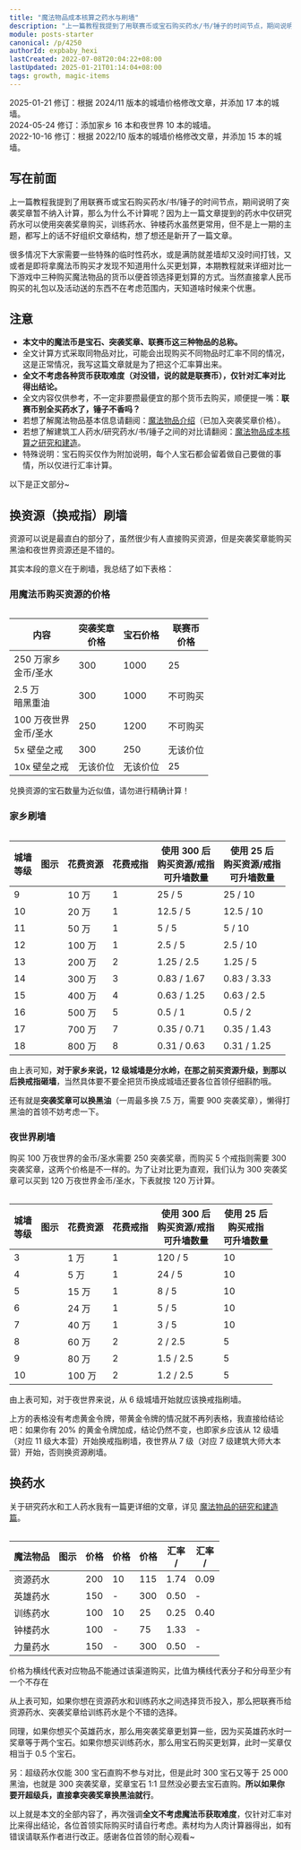 ```yaml
---
title: "魔法物品成本核算之药水与刷墙"
description: "上一篇教程我提到了用联赛币或宝石购买药水/书/锤子的时间节点，期间说明了突袭奖章暂不纳入计算，那么为什么不计算呢？因为上一篇文章提到的药水中仅研究药水可以使用突袭奖章购买，训练药水、钟楼药水虽然更常用，但不是上一期的主题，都写上的话不好组织文章结构，想了想还是新开了一篇文章。"
module: posts-starter
canonical: /p/4250
authorId: expbaby_hexi
lastCreated: 2022-07-08T20:04:22+08:00
lastUpdated: 2025-01-21T01:14:04+08:00
tags: growth, magic-items
---
```


<PostHistory>
2025-01-21 修订：根据 2024/11 版本的城墙价格修改文章，并添加 17 本的城墙。<br>
2024-05-24 修订：添加家乡 16 本和夜世界 10 本的城墙。<br>
2022-10-16 修订：根据 2022/10 版本的城墙价格修改文章，并添加 15 本的城墙。
</PostHistory>

## 写在前面

上一篇教程我提到了用联赛币或宝石购买药水/书/锤子的时间节点，期间说明了突袭奖章暂不纳入计算，那么为什么不计算呢？因为上一篇文章提到的药水中仅研究药水可以使用突袭奖章购买，训练药水、钟楼药水虽然更常用，但不是上一期的主题，都写上的话不好组织文章结构，想了想还是新开了一篇文章。

很多情况下大家需要一些特殊的临时性药水，或是满防就差墙却又没时间打钱，又或者是即将拿魔法币购买才发现不知道用什么买更划算，本期教程就来详细对比一下游戏中三种购买魔法物品的货币以便首领选择更划算的方式。当然直接拿人民币购买的礼包以及活动送的东西不在考虑范围内，天知道啥时候来个优惠。

## 注意

- **本文中的魔法币是宝石、突袭奖章、联赛币这三种物品的总称。**
- 全文计算方式采取同物品对比，可能会出现购买不同物品时汇率不同的情况，这是正常情况，我写这篇文章就是为了把这个汇率算出来。
- **全文不考虑各种货币获取难度（对没错，说的就是联赛币），仅针对汇率对比得出结论。**
- 全文内容仅供参考，不一定非要攒最便宜的那个货币去购买，顺便提一嘴：**联赛币别全买药水了，锤子不香吗？**
- 若想了解魔法物品基本信息请翻阅：[魔法物品介绍](/p/1073)（已加入突袭奖章价格）。
- 若想了解建筑工人药水/研究药水/书/锤子之间的对比请翻阅：[魔法物品成本核算之研究和建造](/p/3973)。
- 特殊说明：宝石购买仅作为附加说明，每个人宝石都会留着做自己要做的事情，所以仅进行汇率计算。

以下是正文部分~

## 换资源（换戒指）刷墙

资源可以说是最直白的部分了，虽然很少有人直接购买资源，但是突袭奖章能购买黑油和夜世界资源还是不错的。

其实本段的意义在于刷墙，我总结了如下表格：

### 用魔法币购买资源的价格

<Table maxWidth="450px">

|          内容          | 突袭奖章<br>价格 | 宝石价格 | 联赛币<br>价格 |
|          ---           |       ---       |    ---  |      ---      |
| 250 万家乡<br>金币/圣水 |       300       |   1000  |       25      |
|   2.5 万<br>暗黑重油    |       300       |   1000  |    不可购买    |
|100 万夜世界<br>金币/圣水 |       250      |   1200  |    不可购买    |
|        5x 壁垒之戒      |       300      |    250   |    无该价位    |
|       10x 壁垒之戒      |     无该价位    | 无该价位 |       25       |

</Table>
<figcaption>兑换资源的宝石数量为近似值，请勿进行精确计算！</figcaption>

### 家乡刷墙

<Table maxWidth="600px">
    <table>
        <thead>
        <tr>
            <th>城墙<br>等级</th>
            <th class="cp-table-col-icon">图示</th>
            <th class="cp-table-col-numeric">花费资源</th>
            <th>花费戒指</th>
            <th>
                使用 300 <Resource type="Raid_Medal" /> 后<br>
                购买资源/戒指<br>
                可升墙数量
            </th>
            <th>
                使用 25 <Resource type="CWL_Medal" /> 后<br>
                购买资源/戒指<br>
                可升墙数量
            </th>
        </tr>
        </thead>
        <tbody>
        <tr>
            <td>9</td>
            <td>
                <Pic src="https://static.clashpost.com/upgrade/home_buildings/0300/Wall9.png" />
            </td>
            <td class="cp-table-col-numeric">10 万</td>
            <td>1</td>
            <td>25 / 5</td>
            <td>25 / 10</td>
        </tr>
        <tr>
            <td>10</td>
            <td>
                <Pic src="https://static.clashpost.com/upgrade/home_buildings/0300/Wall10.png" />
            </td>
            <td class="cp-table-col-numeric">20 万</td>
            <td>1</td>
            <td>12.5 / 5</td>
            <td>12.5 / 10</td>
        </tr>
        <tr>
            <td>11</td>
            <td>
                <Pic src="https://static.clashpost.com/upgrade/home_buildings/0300/Wall11.png" />
            </td>
            <td class="cp-table-col-numeric">50 万</td>
            <td>1</td>
            <td>5 / 5</td>
            <td>5 / 10</td>
        </tr>
        <tr>
            <td>12</td>
            <td>
                <Pic src="https://static.clashpost.com/upgrade/home_buildings/0300/Wall12.png" />
            </td>
            <td class="cp-table-col-numeric">100 万</td>
            <td>1</td>
            <td>2.5 / 5</td>
            <td>2.5 / 10</td>
        </tr>
        <tr>
            <td>13</td>
            <td>
                <Pic src="https://static.clashpost.com/upgrade/home_buildings/0300/Wall13.png" />
            </td>
            <td class="cp-table-col-numeric">200 万</td>
            <td>2</td>
            <td>1.25 / 2.5</td>
            <td>1.25 / 5</td>
        </tr>
        <tr>
            <td>14</td>
            <td>
                <Pic src="https://static.clashpost.com/upgrade/home_buildings/0300/Wall14.png" />
            </td>
            <td class="cp-table-col-numeric">300 万</td>
            <td>3</td>
            <td>0.83 / 1.67</td>
            <td>0.83 / 3.33</td>
        </tr>
        <tr>
            <td>15</td>
            <td>
                <Pic src="https://static.clashpost.com/upgrade/home_buildings/0300/Wall15.png" />
            </td>
            <td class="cp-table-col-numeric">400 万</td>
            <td>4</td>
            <td>0.63 / 1.25</td>
            <td>0.63 / 2.5</td>
        </tr>
        <tr>
            <td>16</td>
            <td>
                <Pic src="https://static.clashpost.com/upgrade/home_buildings/0300/Wall16.png" />
            </td>
            <td class="cp-table-col-numeric">500 万</td>
            <td>5</td>
            <td>0.5 / 1</td>
            <td>0.5 / 2</td>
        </tr>
        <tr>
            <td>17</td>
            <td>
                <Pic src="https://static.clashpost.com/upgrade/home_buildings/0300/Wall17.png" maxWidth="min(75%, 50px)" />
            </td>
            <td class="cp-table-col-numeric">700 万</td>
            <td>7</td>
            <td>0.35 / 0.71</td>
            <td>0.35 / 1.43</td>
        </tr>
        <tr>
            <td>18</td>
            <td>
                <Pic src="https://static.clashpost.com/upgrade/home_buildings/0300/Wall18.png" maxWidth="min(75%, 50px)" />
            </td>
            <td class="cp-table-col-numeric">800 万</td>
            <td>8</td>
            <td>0.31 / 0.63</td>
            <td>0.31 / 1.25</td>
        </tr>
        </tbody>
    </table>
</Table>

由上表可知，**对于家乡来说，12 级城墙是分水岭，在那之前买资源升级，到那以后换戒指砸墙**，当然具体要不要全把货币换成城墙还要各位首领仔细斟酌哦。

还有就是**突袭奖章可以换黑油**（一周最多换 7.5 万，需要 900 突袭奖章），懒得打黑油的首领不妨考虑一下。

### 夜世界刷墙

购买 100 万夜世界的金币/圣水需要 250 突袭奖章，而购买 5 个戒指则需要 300 突袭奖章，这两个价格是不一样的。为了让对比更为直观，我们认为 300 突袭奖章可以买到 120 万夜世界金币/圣水，下表就按 120 万计算。

<Table maxWidth="600px">
    <table>
        <thead>
        <tr>
            <th>城墙<br>等级</th>
            <th class="cp-table-col-icon">图示</th>
            <th class="cp-table-col-numeric">花费资源</th>
            <th>花费戒指</th>
            <th>
                使用 300 <Resource type="Raid_Medal" /> 后<br>
                购买资源/戒指<br>
                可升墙数量
            </th>
            <th>
                使用 25 <Resource type="CWL_Medal" /> 后<br>
                购买戒指<br>
                可升墙数量
            </th>
        </tr>
        </thead>
        <tbody>
        <tr>
            <td>3</td>
            <td>
                <Pic src="https://static.clashpost.com/upgrade/bh_buildings/110c/Wall3.png" />
            </td>
            <td class="cp-table-col-numeric">1 万</td>
            <td>1</td>
            <td>120 / 5</td>
            <td>10</td>
        </tr>
        <tr>
            <td>4</td>
            <td>
                <Pic src="https://static.clashpost.com/upgrade/bh_buildings/110c/Wall4.png" />
            </td>
            <td class="cp-table-col-numeric">5 万</td>
            <td>1</td>
            <td>24 / 5</td>
            <td>10</td>
        </tr>
        <tr>
            <td>5</td>
            <td>
                <Pic src="https://static.clashpost.com/upgrade/bh_buildings/110c/Wall5.png" />
            </td>
            <td class="cp-table-col-numeric">15 万</td>
            <td>1</td>
            <td>8 / 5</td>
            <td>10</td>
        </tr>
        <tr>
            <td>6</td>
            <td>
                <Pic src="https://static.clashpost.com/upgrade/bh_buildings/110c/Wall6.png" />
            </td>
            <td class="cp-table-col-numeric">24 万</td>
            <td>1</td>
            <td>5 / 5</td>
            <td>10</td>
        </tr>
        <tr>
            <td>7</td>
            <td>
                <Pic src="https://static.clashpost.com/upgrade/bh_buildings/110c/Wall7.png" />
            </td>
            <td class="cp-table-col-numeric">40 万</td>
            <td>1</td>
            <td>3 / 5</td>
            <td>10</td>
        </tr>
        <tr>
            <td>8</td>
            <td>
                <Pic src="https://static.clashpost.com/upgrade/bh_buildings/110c/Wall8.png" />
            </td>
            <td class="cp-table-col-numeric">60 万</td>
            <td>2</td>
            <td>2 / 2.5</td>
            <td>5</td>
        </tr>
        <tr>
            <td>9</td>
            <td>
                <Pic src="https://static.clashpost.com/upgrade/bh_buildings/110c/Wall9.png" />
            </td>
            <td class="cp-table-col-numeric">80 万</td>
            <td>2</td>
            <td>1.5 / 2.5</td>
            <td>5</td>
        </tr>
        <tr>
            <td>10</td>
            <td>
                <Pic src="https://static.clashpost.com/upgrade/bh_buildings/110c/Wall10.png" />
            </td>
            <td class="cp-table-col-numeric">100 万</td>
            <td>2</td>
            <td>1.2 / 2.5</td>
            <td>5</td>
        </tr>
        </tbody>
    </table>
</Table>

由上表可知，对于夜世界来说，从 6 级城墙开始就应该换戒指刷墙。

上方的表格没有考虑黄金令牌，带黄金令牌的情况就不再列表格，我直接给结论吧：如果你有 20% 的黄金令牌加成，结论仍然不变，也即家乡应该从 12 级墙（对应 11 级大本营）开始换戒指刷墙，夜世界从 7 级（对应 7 级建筑大师大本营）开始，否则换资源刷墙。

## 换药水

关于研究药水和工人药水我有一篇更详细的文章，详见 [魔法物品的研究和建造篇](/p/3973)。

<Table maxWidth="600px">
    <table>
        <thead>
        <tr>
            <th class="cp-table-col-name">魔法物品</th>
            <th class="cp-table-col-icon">图示</th>
            <th>价格<Resource type="Raid_Medal" /></th>
            <th>价格<Resource type="CWL_Medal" /></th>
            <th>价格<Resource type="Gem" /></th>
            <th>汇率<br><Resource type="Raid_Medal" /> / <Resource type="Gem" /></th>
            <th>汇率<br><Resource type="CWL_Medal" /> / <Resource type="Gem" /></th>
        </tr>
        </thead>
        <tbody>
        <tr>
            <td>资源药水</td>
            <td>
                <Pic src="/p/1073/Resource_Potion.png" alt="资源药水" width="193" height="254" />
            </td>
            <td>200</td>
            <td>10</td>
            <td>115</td>
            <td>1.74</td>
            <td>0.09</td>
        </tr>
        <tr>
            <td>英雄药水</td>
            <td>
                <Pic src="/p/1073/Hero_Potion.png" alt="英雄药水" width="190" height="251" />
            </td>
            <td>150</td>
            <td>-</td>
            <td>300</td>
            <td>0.50</td>
            <td>-</td>
        </tr>
        <tr>
            <td>训练药水</td>
            <td>
                <Pic src="/p/1073/Hero_Potion.png" alt="英雄药水" width="190" height="251" />
            </td>
            <td>100</td>
            <td>10</td>
            <td>25</td>
            <td>0.25</td>
            <td>0.40</td>
        </tr>
        <tr>
            <td>钟楼药水</td>
            <td>
                <Pic src="/p/1073/Clock_Tower_Potion.png" alt="钟楼药水" width="193" height="254" />
            </td>
            <td>100</td>
            <td>-</td>
            <td>75</td>
            <td>1.33</td>
            <td>-</td>
        </tr>
        <tr>
            <td>力量药水</td>
            <td>
                <Pic src="/p/1073/Power_Potion.png" alt="力量药水" width="193" height="254" />
            </td>
            <td>150</td>
            <td>-</td>
            <td>300</td>
            <td>0.50</td>
            <td>-</td>
        </tr>
        </tbody>
    </table>
</Table>
<figcaption>价格为横线代表对应物品不能通过该渠道购买，比值为横线代表分子和分母至少有一个不存在</figcaption>

从上表可知，如果你想在资源药水和训练药水之间选择货币投入，那么把联赛币给资源药水、突袭奖章给训练药水是个不错的选择。

同理，如果你想买个英雄药水，那么用突袭奖章更划算一些，因为买英雄药水时一奖章等于两个宝石。如果你想买训练药水，那么用宝石购买更划算，此时一奖章仅相当于 0.5 个宝石。

另：超级药水仅能 300 宝石直购不参与对比，但是此时 300 宝石又等于 25 000 黑油，也就是 300 突袭奖章，奖章宝石 1:1 显然没必要去宝石直购。**所以如果你要开超级兵，直接拿突袭奖章换黑油就行**。

以上就是本文的全部内容了，再次强调**全文不考虑魔法币获取难度**，仅针对汇率对比来得出结论，各位首领实际购买时请自行考虑。素材均为人肉计算器得出，如有错误请联系作者进行改正。感谢各位首领的耐心观看~